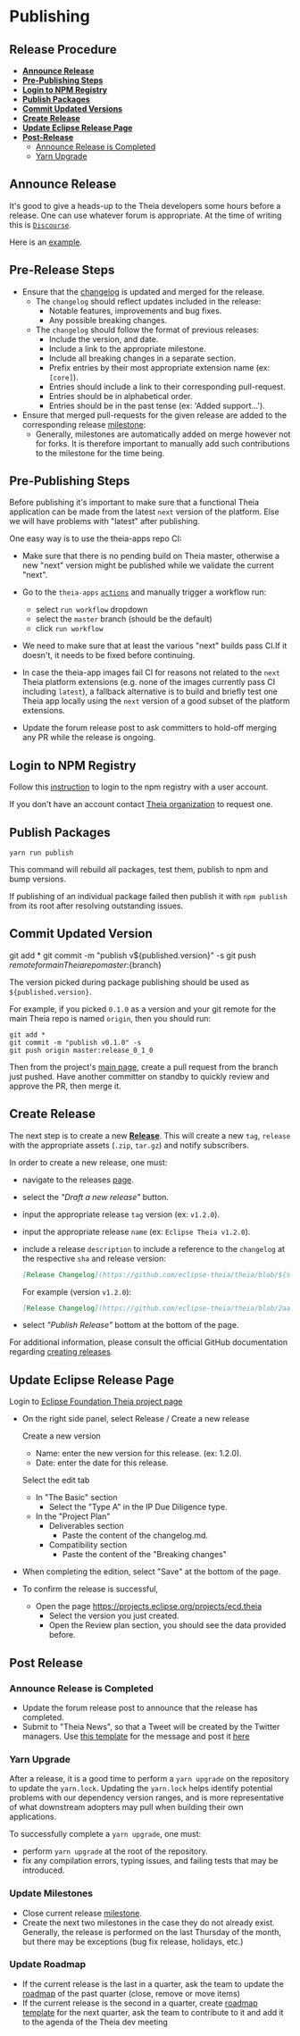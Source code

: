 # Publishing


## Release Procedure

- [**Announce Release**](#announce-release)
- [**Pre-Publishing Steps**](#pre-publishing-steps)
- [**Login to NPM Registry**](#login-to-npm-registry)
- [**Publish Packages**](#publish-packages)
- [**Commit Updated Versions**](#commit-updated-version)
- [**Create Release**](#create-release)
- [**Update Eclipse Release Page**](#update-eclipse-release-page)
- [**Post-Release**](#post-release)
    - [Announce Release is Completed](#announce-release-is-completed)
    - [Yarn Upgrade](#yarn-upgrade)


## Announce Release

It's good to give a heads-up to the Theia developers some hours before a release. One can use whatever forum is appropriate. At the time of writing this is [`Discourse`](https://community.theia-ide.org/).

Here is an [example](https://community.theia-ide.org/t/0-11-0-release/373).


## Pre-Release Steps

- Ensure that the [changelog](https://github.com/eclipse-theia/theia/blob/master/CHANGELOG.md) is updated and merged for the release.
  - The `changelog` should reflect updates included in the release:
    - Notable features, improvements and bug fixes.
    - Any possible breaking changes.
  - The `changelog` should follow the format of previous releases:
    - Include the version, and date.
    - Include a link to the appropriate milestone.
    - Include all breaking changes in a separate section.
    - Prefix entries by their most appropriate extension name (ex: `[core]`).
    - Entries should include a link to their corresponding pull-request.
    - Entries should be in alphabetical order.
    - Entries should be in the past tense (ex: 'Added support...').
- Ensure that merged pull-requests for the given release are added to the corresponding release [milestone](https://github.com/eclipse-theia/theia/milestones):
  - Generally, milestones are automatically added on merge however not for forks. It is therefore important to manually add such contributions to the milestone for the time being.


## Pre-Publishing Steps

Before publishing it's important to make sure that a functional Theia application can be made from the latest `next` version of the platform. Else we will have problems with "latest" after publishing.

One easy way is to use the theia-apps repo CI:

- Make sure that there is no pending build on Theia master, otherwise a new "next" version might be published while we validate the current "next".

- Go to the `theia-apps` [`actions`](https://github.com/theia-ide/theia-apps/actions?query=workflow%3Aci-cd) and manually trigger a workflow run:
  - select `run workflow` dropdown
  - select the `master` branch (should be the default)
  - click `run workflow`
- We need to make sure that at least the various "next" builds pass CI.If it doesn't, it needs to be fixed before continuing.

- In case the theia-app images fail CI for reasons not related to the `next` Theia platform extensions (e.g. none of the images currently pass CI including `latest`), a fallback alternative is to build and briefly test one Theia app locally using the `next` version of a good subset of the platform extensions.

- Update the forum release post to ask committers to hold-off merging any PR while the release is ongoing.


## Login to NPM Registry

Follow this [instruction](https://docs.npmjs.com/cli/adduser) to login to the npm registry with a user account.

If you don't have an account contact [Theia organization](https://www.npmjs.com/~theia) to request one.


## Publish Packages

    yarn run publish

This command will rebuild all packages, test them, publish to npm and bump versions.

If publishing of an individual package failed then publish it with `npm publish` from its root after resolving outstanding issues.


## Commit Updated Version

 git add *
    git commit -m "publish v${published.version}" -s
    git push ${remote for main Theia repo} master:${branch}

The version picked during package publishing should be used as `${published.version}`.

For example, if you picked `0.1.0` as a version and your git remote for the main Theia repo is named `origin`, then you should run:

    git add *
    git commit -m "publish v0.1.0" -s
    git push origin master:release_0_1_0

Then from the project's [main page](https://github.com/eclipse-theia/theia), create a pull request from the branch just pushed. Have another committer on standby to quickly review and approve the PR, then merge it.


## Create Release

The next step is to create a new [**Release**](https://github.com/eclipse-theia/theia/releases).
This will create a new `tag`, `release` with the appropriate assets (`.zip`, `tar.gz`) and notify subscribers.

In order to create a new release, one must:
- navigate to the releases [page](https://github.com/eclipse-theia/theia/releases).
- select the _"Draft a new release"_ button.
- input the appropriate release `tag` version (ex: `v1.2.0`).
- input the appropriate release `name` (ex: `Eclipse Theia v1.2.0`).
- include a release `description` to include a reference to the `changelog` at the respective `sha` and release version:

   ```md
   [Release Changelog](https://github.com/eclipse-theia/theia/blob/${sha}/CHANGELOG.md#${changelog-version-header})
   ```

   For example (version `v1.2.0`):

   ```md
   [Release Changelog](https://github.com/eclipse-theia/theia/blob/2aa2fa1ab091ec36ef851c4e364b322301cddb40/CHANGELOG.md#v120)
   ```

- select _"Publish Release"_ bottom at the bottom of the page.

For additional information, please consult the official GitHub documentation regarding [creating releases](https://help.github.com/en/github/administering-a-repository/managing-releases-in-a-repository#creating-a-release).


## Update Eclipse Release Page

Login to [Eclipse Foundation Theia project page]( https://projects.eclipse.org/projects/ecd.theia)
- On the right side panel, select Release / Create a new release

    Create a new version
    - Name: enter the new version for this release. (ex: 1.2.0).
    - Date: enter the date for this release.

    Select the edit tab
    - In "The Basic" section
        - Select the  "Type A" in the IP Due Diligence type.
    - In the "Project Plan"
        - Deliverables section
            - Paste the content of the changelog.md.
        - Compatibility section
            - Paste the content of the "Breaking changes"


- When completing the edition, select "Save" at the bottom of the page.
- To confirm the release is successful,
    - Open the page https://projects.eclipse.org/projects/ecd.theia
        - Select the version you just created.
        - Open the Review plan section, you should see the data provided before.


## Post Release

### Announce Release is Completed

- Update the forum release post to announce that the release has completed.
- Submit to "Theia News", so that a Tweet will be created by the Twitter managers. Use [this template](https://github.com/eclipse-theia/theia/wiki/Eclipse-Theia-Twitter-strategy#release-announcement-no-review) for the message and post it [here](https://forms.gle/ccS6qawpS54FQZht5)


### Yarn Upgrade

After a release, it is a good time to perform a `yarn upgrade` on the repository to update the `yarn.lock`.
Updating the `yarn.lock` helps identify potential problems with our dependency version ranges, and is more representative of what downstream adopters may pull when building their own applications.

To successfully complete a `yarn upgrade`, one must:
- perform `yarn upgrade` at the root of the repository.
- fix any compilation errors, typing issues, and failing tests that may be introduced.

### Update Milestones

* Close current release [milestone](https://github.com/eclipse-theia/theia/milestones).
* Create the next two milestones in the case they do not already exist. Generally, the release is performed on the last Thursday of the month, but there may be exceptions (bug fix release, holidays, etc.)

### Update Roadmap

* If the current release is the last in a quarter, ask the team to update the [roadmap](https://github.com/eclipse-theia/theia/wiki/Roadmap) of the past quarter (close, remove or move items)
* If the current release is the second in a quarter, create [roadmap template](https://github.com/eclipse-theia/theia/wiki/Roadmap) for the next quarter, ask the team to contribute to it and add it to the agenda of the Theia dev meeting
